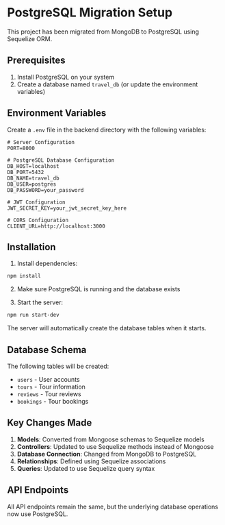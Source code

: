 # PostgreSQL Migration Setup

This project has been migrated from MongoDB to PostgreSQL using Sequelize ORM.

## Prerequisites

1. Install PostgreSQL on your system
2. Create a database named `travel_db` (or update the environment variables)

## Environment Variables

Create a `.env` file in the backend directory with the following variables:

```env
# Server Configuration
PORT=8000

# PostgreSQL Database Configuration
DB_HOST=localhost
DB_PORT=5432
DB_NAME=travel_db
DB_USER=postgres
DB_PASSWORD=your_password

# JWT Configuration
JWT_SECRET_KEY=your_jwt_secret_key_here

# CORS Configuration
CLIENT_URL=http://localhost:3000
```

## Installation

1. Install dependencies:
```bash
npm install
```

2. Make sure PostgreSQL is running and the database exists

3. Start the server:
```bash
npm run start-dev
```

The server will automatically create the database tables when it starts.

## Database Schema

The following tables will be created:
- `users` - User accounts
- `tours` - Tour information
- `reviews` - Tour reviews
- `bookings` - Tour bookings

## Key Changes Made

1. **Models**: Converted from Mongoose schemas to Sequelize models
2. **Controllers**: Updated to use Sequelize methods instead of Mongoose
3. **Database Connection**: Changed from MongoDB to PostgreSQL
4. **Relationships**: Defined using Sequelize associations
5. **Queries**: Updated to use Sequelize query syntax

## API Endpoints

All API endpoints remain the same, but the underlying database operations now use PostgreSQL. 